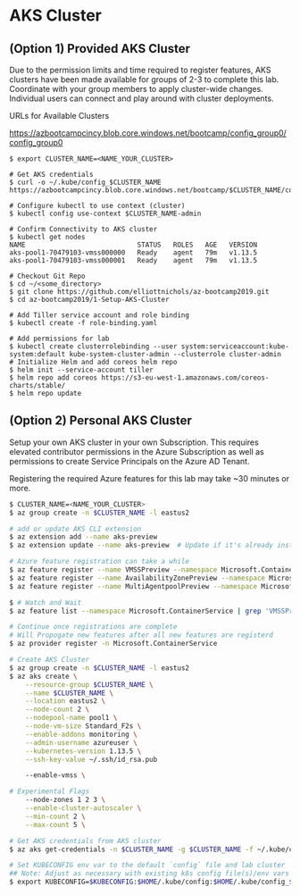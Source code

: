 # AKS Cluster

## (Option 1) Provided AKS Cluster
Due to the permission limits and time required to register features, AKS clusters have been made available for groups of 2-3 to complete this lab. Coordinate with your group members to apply cluster-wide changes. Individual users can connect and play around with cluster deployments.

URLs for Available Clusters

https://azbootcampcincy.blob.core.windows.net/bootcamp/config_group0/config_group0

```shell
$ export CLUSTER_NAME=<NAME_YOUR_CLUSTER>

# Get AKS credentials
$ curl -o ~/.kube/config_$CLUSTER_NAME https://azbootcampcincy.blob.core.windows.net/bootcamp/$CLUSTER_NAME/config_$CLUSTER_NAME

# Configure kubectl to use context (cluster)
$ kubectl config use-context $CLUSTER_NAME-admin

# Confirm Connectivity to AKS cluster
$ kubectl get nodes
NAME                            STATUS   ROLES   AGE   VERSION
aks-pool1-70479103-vmss000000   Ready    agent   79m   v1.13.5
aks-pool1-70479103-vmss000001   Ready    agent   79m   v1.13.5

# Checkout Git Repo
$ cd ~/<some_directory>
$ git clone https://github.com/elliottnichols/az-bootcamp2019.git
$ cd az-bootcamp2019/1-Setup-AKS-Cluster

# Add Tiller service account and role binding
$ kubectl create -f role-binding.yaml

# Add permissions for lab
$ kubectl create clusterrolebinding --user system:serviceaccount:kube-system:default kube-system-cluster-admin --clusterrole cluster-admin
# Initialize Helm and add coreos helm repo
$ helm init --service-account tiller
$ helm repo add coreos https://s3-eu-west-1.amazonaws.com/coreos-charts/stable/
$ helm repo update
```

## (Option 2) Personal AKS Cluster
Setup your own AKS cluster in your own Subscription. This requires elevated contributor permissions in the Azure Subscription as well as permissions to create Service Principals on the Azure AD Tenant. 

Registering the required Azure features for this lab may take ~30 minutes or more.

```bash
$ CLUSTER_NAME=<NAME_YOUR_CLUSTER>
$ az group create -n $CLUSTER_NAME -l eastus2

# add or update AKS CLI extension
$ az extension add --name aks-preview
$ az extension update --name aks-preview  # Update if it's already installed

# Azure feature registration can take a while
$ az feature register --name VMSSPreview --namespace Microsoft.ContainerService
$ az feature register --name AvailabilityZonePreview --namespace Microsoft.ContainerService
$ az feature register --name MultiAgentpoolPreview --namespace Microsoft.ContainerService

$ # Watch and Wait
$ az feature list --namespace Microsoft.ContainerService | grep 'VMSSPreview\|AvailabilityZonePreview\|MultiAgentpoolPreview'   # Watch until all features are registered

# Continue once registrations are complete
# Will Propogate new features after all new features are registerd
$ az provider register -n Microsoft.ContainerService

# Create AKS Cluster
$ az group create -n $CLUSTER_NAME -l eastus2
$ az aks create \
    --resource-group $CLUSTER_NAME \
    --name $CLUSTER_NAME \
    --location eastus2 \
    --node-count 2 \
    --nodepool-name pool1 \
    --node-vm-size Standard_F2s \
    --enable-addons monitoring \
    --admin-username azureuser \
    --kubernetes-version 1.13.5 \
    --ssh-key-value ~/.ssh/id_rsa.pub

    --enable-vmss \

# Experimental Flags
    --node-zones 1 2 3 \
    --enable-cluster-autoscaler \
    --min-count 2 \
    --max-count 5 \

# Get AKS credentials from AKS cluster
$ az aks get-credentials -n $CLUSTER_NAME -g $CLUSTER_NAME -f ~/.kube/config_$CLUSTER_NAME --admin

# Set KUBECONFIG env var to the default `config` file and lab cluster
## Note: Adjust as necessary with existing k8s config file(s)/env vars
$ export KUBECONFIG=$KUBECONFIG:$HOME/.kube/config:$HOME/.kube/config_$CLUSTER_NAME
``` 


